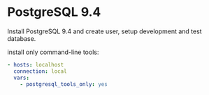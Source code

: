 # PostgreSQL 9.4

Install PostgreSQL 9.4 and create user, setup development and test database.

install only command-line tools:
```yaml
- hosts: localhost
  connection: local
  vars:
    - postgresql_tools_only: yes
```
